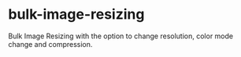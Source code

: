 # bulk-image-resizing
 Bulk Image Resizing with the option to change resolution, color mode change and compression.

